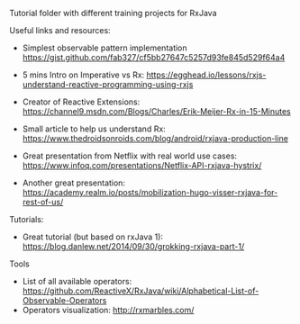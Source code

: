 Tutorial folder with different training projects for RxJava


Useful links and resources:
- Simplest observable pattern implementation https://gist.github.com/fab327/cf5bb27647c5257d93fe845d529f64a4


- 5 mins Intro on Imperative vs Rx: https://egghead.io/lessons/rxjs-understand-reactive-programming-using-rxjs
- Creator of Reactive Extensions: https://channel9.msdn.com/Blogs/Charles/Erik-Meijer-Rx-in-15-Minutes
- Small article to help us understand Rx: https://www.thedroidsonroids.com/blog/android/rxjava-production-line
- Great presentation from Netflix with real world use cases: https://www.infoq.com/presentations/Netflix-API-rxjava-hystrix/
- Another great presentation: https://academy.realm.io/posts/mobilization-hugo-visser-rxjava-for-rest-of-us/


Tutorials:
- Great tutorial (but based on rxJava 1): https://blog.danlew.net/2014/09/30/grokking-rxjava-part-1/


Tools
- List of all available operators: https://github.com/ReactiveX/RxJava/wiki/Alphabetical-List-of-Observable-Operators
- Operators visualization: http://rxmarbles.com/
